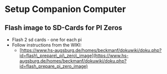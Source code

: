 # Setup Companion Computer

## Flash image to SD-Cards for PI Zeros

* Flash 2 sd cards - one for each pi
* Follow instructions from the WIKI:
  * [https://www.hs-augsburg.de/homes/beckmanf/dokuwiki/doku.php?id=flash\_prepare\_pi\_zero\_image](https://www.hs-augsburg.de/homes/beckmanf/dokuwiki/doku.php?id=flash_prepare_pi_zero_image)



